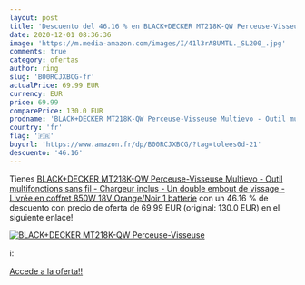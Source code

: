```yaml
---
layout: post
title: 'Descuento del 46.16 % en BLACK+DECKER MT218K-QW Perceuse-Visseuse'
date: 2020-12-01 08:36:36
image: 'https://m.media-amazon.com/images/I/41l3rA8UMTL._SL200_.jpg'
comments: true
category: ofertas
author: ring
slug: 'B00RCJXBCG-fr'
actualPrice: 69.99 EUR
currency: EUR
price: 69.99
comparePrice: 130.0 EUR
prodname: 'BLACK+DECKER MT218K-QW Perceuse-Visseuse Multievo - Outil multifonctions sans fil - Chargeur inclus - Un double embout de vissage - Livrée en coffret 850W  18V  Orange/Noir  1 batterie'
country: 'fr'
flag: '🇫🇷'
buyurl: 'https://www.amazon.fr/dp/B00RCJXBCG/?tag=tolees0d-21'
descuento: '46.16'
---
```


Tienes [BLACK+DECKER MT218K-QW Perceuse-Visseuse Multievo - Outil multifonctions sans fil - Chargeur inclus - Un double embout de vissage - Livrée en coffret 850W  18V  Orange/Noir  1 batterie](https://www.amazon.fr/dp/B00RCJXBCG/?tag=tolees0d-21) con un 46.16 % de descuento con precio de oferta de 69.99 EUR (original: 130.0 EUR) en el siguiente enlace!

[![BLACK+DECKER MT218K-QW Perceuse-Visseuse](https://m.media-amazon.com/images/I/41l3rA8UMTL._SL200_.jpg)](https://www.amazon.fr/dp/B00RCJXBCG/?tag=tolees0d-21)

ℹ️:


[Accede a la oferta!!](https://www.amazon.fr/dp/B00RCJXBCG/?tag=tolees0d-21)
